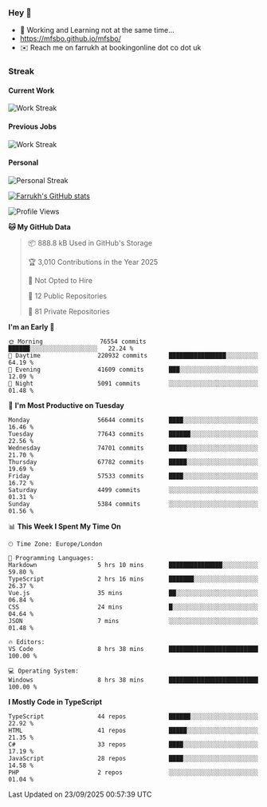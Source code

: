 ### Hey 👋

- 🏃 Working and Learning not at the same time...
- https://mfsbo.github.io/mfsbo/
- ✉️ Reach me on farrukh at bookingonline dot co dot uk

### Streak
#### Current Work
![Work Streak](https://streak-stats.demolab.com/?user=mfsbo)
#### Previous Jobs
![Work Streak](https://streak-stats.demolab.com/?user=farrukhcw)
#### Personal
![Personal Streak](https://streak-stats.demolab.com/?user=farrukhsubhani)

[![Farrukh's GitHub stats](https://github-readme-stats.vercel.app/api?username=mfsbo&hide=stars&count_private=true)](https://github.com/mfsbo/)

<!--START_SECTION:waka-->
![Profile Views](http://img.shields.io/badge/Profile%20Views-71-blue)

**🐱 My GitHub Data** 

> 📦 888.8 kB Used in GitHub's Storage 
 > 
> 🏆 3,010 Contributions in the Year 2025
 > 
> 🚫 Not Opted to Hire
 > 
> 📜 12 Public Repositories 
 > 
> 🔑 81 Private Repositories 
 > 
**I'm an Early 🐤** 

```text
🌞 Morning                76554 commits       ██████░░░░░░░░░░░░░░░░░░░   22.24 % 
🌆 Daytime                220932 commits      ████████████████░░░░░░░░░   64.19 % 
🌃 Evening                41609 commits       ███░░░░░░░░░░░░░░░░░░░░░░   12.09 % 
🌙 Night                  5091 commits        ░░░░░░░░░░░░░░░░░░░░░░░░░   01.48 % 
```
📅 **I'm Most Productive on Tuesday** 

```text
Monday                   56644 commits       ████░░░░░░░░░░░░░░░░░░░░░   16.46 % 
Tuesday                  77643 commits       ██████░░░░░░░░░░░░░░░░░░░   22.56 % 
Wednesday                74701 commits       █████░░░░░░░░░░░░░░░░░░░░   21.70 % 
Thursday                 67782 commits       █████░░░░░░░░░░░░░░░░░░░░   19.69 % 
Friday                   57533 commits       ████░░░░░░░░░░░░░░░░░░░░░   16.72 % 
Saturday                 4499 commits        ░░░░░░░░░░░░░░░░░░░░░░░░░   01.31 % 
Sunday                   5384 commits        ░░░░░░░░░░░░░░░░░░░░░░░░░   01.56 % 
```


📊 **This Week I Spent My Time On** 

```text
🕑︎ Time Zone: Europe/London

💬 Programming Languages: 
Markdown                 5 hrs 10 mins       ███████████████░░░░░░░░░░   59.80 % 
TypeScript               2 hrs 16 mins       ███████░░░░░░░░░░░░░░░░░░   26.37 % 
Vue.js                   35 mins             ██░░░░░░░░░░░░░░░░░░░░░░░   06.84 % 
CSS                      24 mins             █░░░░░░░░░░░░░░░░░░░░░░░░   04.64 % 
JSON                     7 mins              ░░░░░░░░░░░░░░░░░░░░░░░░░   01.48 % 

🔥 Editors: 
VS Code                  8 hrs 38 mins       █████████████████████████   100.00 % 

💻 Operating System: 
Windows                  8 hrs 38 mins       █████████████████████████   100.00 % 
```

**I Mostly Code in TypeScript** 

```text
TypeScript               44 repos            ██████░░░░░░░░░░░░░░░░░░░   22.92 % 
HTML                     41 repos            █████░░░░░░░░░░░░░░░░░░░░   21.35 % 
C#                       33 repos            ████░░░░░░░░░░░░░░░░░░░░░   17.19 % 
JavaScript               28 repos            ████░░░░░░░░░░░░░░░░░░░░░   14.58 % 
PHP                      2 repos             ░░░░░░░░░░░░░░░░░░░░░░░░░   01.04 % 
```




 Last Updated on 23/09/2025 00:57:39 UTC
<!--END_SECTION:waka-->
<!--
**mfsbo/mfsbo** is a ✨ _special_ ✨ repository because its `README.md` (this file) appears on your GitHub profile.

Here are some ideas to get you started:

- 🔭 I’m currently working on ...
- 🌱 I’m currently learning ...
- 👯 I’m looking to collaborate on ...
- 🤔 I’m looking for help with ...
- 💬 Ask me about ...
- 📫 How to reach me: ...
- 😄 Pronouns: ...
- ⚡ Fun fact: ...
-->
